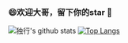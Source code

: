 ### 😄欢迎大哥，留下你的star 👋

<!--
**WalkAlone0325/WalkAlone0325** is a ✨ _special_ ✨ repository because its `README.md` (this file) appears on your GitHub profile.

Here are some ideas to get you started:

- 🔭 I’m currently working on ...
- 🌱 I’m currently learning ...
- 👯 I’m looking to collaborate on ...
- 🤔 I’m looking for help with ...
- 💬 Ask me about ...
- 📫 How to reach me: ...
- 😄 Pronouns: ...
- ⚡ Fun fact: ...
-->

![独行's github stats](https://github-readme-stats.vercel.app/api?username=WalkAlone0325&show_icons=true)
[![Top Langs](https://github-readme-stats.vercel.app/api/top-langs/?username=WalkAlone0325&layout=compact)](https://github.com/WalkAlone0325/github-readme-stats)
